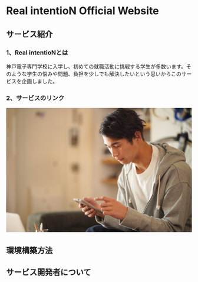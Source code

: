 # **Real intentioN Official Website**


## **サービス紹介**

### 1、Real intentioNとは
神戸電子専門学校に入学し、初めての就職活動に挑戦する学生が多数います。そのような学生の悩みや問題、負担を少しでも解決したいという思いからこのサービスを企画しました。

### 2、サービスのリンク
![Real intentioN Official Website](./public/img/back-ground-img.jpg)

## **環境構築方法**

## **サービス開発者について**
